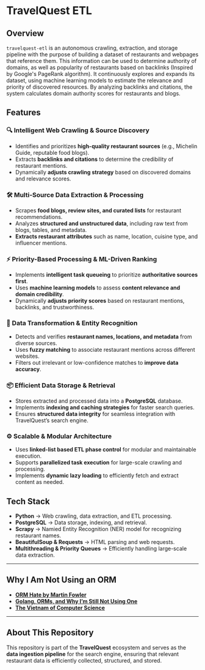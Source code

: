 # TravelQuest ETL

## Overview

`travelquest-etl` is an autonomous crawling, extraction, and storage pipeline with the purpose of building a dataset of restaurants and webpages that reference them. This information can be used to determine authority of domains, as well as popularity of restaurants based on backlinks (Inspired by Google's PageRank algorithm). It continuously explores and expands its dataset, using machine learning models to estimate the relevance and priority of discovered resources. By analyzing backlinks and citations, the system calculates domain authority scores for restaurants and blogs.

## **Features**

### **🔍 Intelligent Web Crawling & Source Discovery**

- Identifies and prioritizes **high-quality restaurant sources** (e.g., Michelin Guide, reputable food blogs).
- Extracts **backlinks and citations** to determine the credibility of restaurant mentions.
- Dynamically **adjusts crawling strategy** based on discovered domains and relevance scores.

### **🛠 Multi-Source Data Extraction & Processing**

- Scrapes **food blogs, review sites, and curated lists** for restaurant recommendations.
- Analyzes **structured and unstructured data**, including raw text from blogs, tables, and metadata.
- **Extracts restaurant attributes** such as name, location, cuisine type, and influencer mentions.

### **⚡ Priority-Based Processing & ML-Driven Ranking**

- Implements **intelligent task queueing** to prioritize **authoritative sources first**.
- Uses **machine learning models** to assess **content relevance and domain credibility**.
- Dynamically **adjusts priority scores** based on restaurant mentions, backlinks, and trustworthiness.

### **🔎 Data Transformation & Entity Recognition**

- Detects and verifies **restaurant names, locations, and metadata** from diverse sources.
- Uses **fuzzy matching** to associate restaurant mentions across different websites.
- Filters out irrelevant or low-confidence matches to **improve data accuracy**.

### **📦 Efficient Data Storage & Retrieval**

- Stores extracted and processed data into a **PostgreSQL** database.
- Implements **indexing and caching strategies** for faster search queries.
- Ensures **structured data integrity** for seamless integration with TravelQuest’s search engine.

### **⚙️ Scalable & Modular Architecture**

- Uses **linked-list based ETL phase control** for modular and maintainable execution.
- Supports **parallelized task execution** for large-scale crawling and processing.
- Implements **dynamic lazy loading** to efficiently fetch and extract content as needed.

## Tech Stack

- **Python** → Web crawling, data extraction, and ETL processing.
- **PostgreSQL** → Data storage, indexing, and retrieval.
- **Scrapy** → Namied Entity Recognition (NER) model for recognizing restaurant names.
- **BeautifulSoup & Requests** → HTML parsing and web requests.
- **Multithreading & Priority Queues** → Efficiently handling large-scale data extraction.

---

## Why I Am Not Using an ORM

- [**ORM Hate by Martin Fowler**](https://martinfowler.com/bliki/OrmHate.html)
- [**Golang, ORMs, and Why I’m Still Not Using One**](https://www.hydrogen18.com/blog/golang-orms-and-why-im-still-not-using-one.html)
- [**The Vietnam of Computer Science**](https://www.odbms.org/wp-content/uploads/2013/11/031.01-Neward-The-Vietnam-of-Computer-Science-June-2006.pdf)

---

## About This Repository

This repository is part of the **TravelQuest** ecosystem and serves as the **data ingestion pipeline** for the search engine, ensuring that relevant restaurant data is efficiently collected, structured, and stored.
